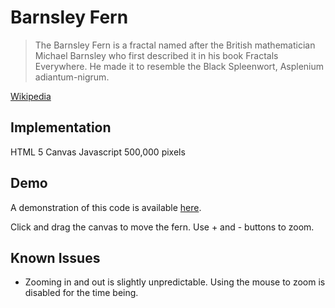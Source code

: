 Barnsley Fern
=============

> The Barnsley Fern is a fractal named after the British mathematician Michael Barnsley who first described it in his book Fractals Everywhere. He made it to resemble the Black Spleenwort, Asplenium adiantum-nigrum.

[Wikipedia](http://en.wikipedia.org/wiki/Barnsley_fern)

Implementation
--------------
HTML 5 Canvas
Javascript
500,000 pixels

Demo
----
A demonstration of this code is available [here](http://www.tinylinx.com/fern).

Click and drag the canvas to move the fern. Use + and - buttons to zoom.

Known Issues
------------
+ Zooming in and out is slightly unpredictable. Using the mouse to zoom is disabled for the time being.
